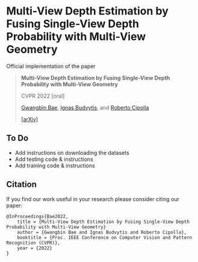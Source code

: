 
# Multi-View Depth Estimation by Fusing Single-View Depth Probability with Multi-View Geometry

Official implementation of the paper

> **Multi-View Depth Estimation by Fusing Single-View Depth Probability with Multi-View Geometry**
>
> CVPR 2022 [oral] 
>
> [Gwangbin Bae](https://baegwangbin.com), [Ignas Budvytis](https://mi.eng.cam.ac.uk/~ib255/), and [Roberto Cipolla](https://mi.eng.cam.ac.uk/~cipolla/)
>
> [[arXiv]](https://arxiv.org/abs/2112.08177)

## To Do

* Add instructions on downloading the datasets
* Add testing code & instructions
* Add training code & instructions

## Citation

If you find our work useful in your research please consider citing our paper:

```
@InProceedings{Bae2022,
    title = {Multi-View Depth Estimation by Fusing Single-View Depth Probability with Multi-View Geometry}
    author = {Gwangbin Bae and Ignas Budvytis and Roberto Cipolla},
    booktitle = {Proc. IEEE Conference on Computer Vision and Pattern Recognition (CVPR)},
    year = {2022}                         
}
```
